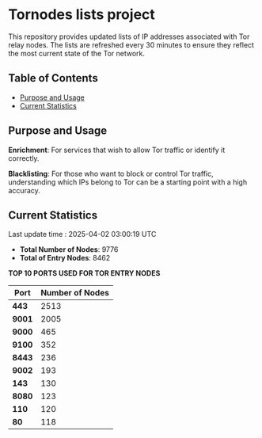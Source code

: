# Tornodes lists project

This repository provides updated lists of IP addresses associated with Tor relay nodes. The lists are refreshed every 30 minutes to ensure they reflect the most current state of the Tor network.

## Table of Contents

- [Purpose and Usage](#purpose-and-usage)
- [Current Statistics](#current-statistics)


## Purpose and Usage

**Enrichment**: For services that wish to allow Tor traffic or identify it correctly.

**Blacklisting**: For those who want to block or control Tor traffic, understanding which IPs belong to Tor can be a starting point with a high accuracy.

## Current Statistics

Last update time : 2025-04-02 03:00:19 UTC

- **Total Number of Nodes**: 9776
- **Total of Entry Nodes**: 8462

**TOP 10 PORTS USED FOR TOR ENTRY NODES**

| **Port** | **Number of Nodes** |
|------|-----------------|
| **443**   | 2513  |
| **9001**   | 2005  |
| **9000**   | 465  |
| **9100**   | 352  |
| **8443**   | 236  |
| **9002**   | 193  |
| **143**   | 130  |
| **8080**   | 123  |
| **110**   | 120  |
| **80**   | 118  |

